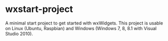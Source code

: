 wxstart-project
===============

A minimal start project to get started with wxWidgets.
This project is usable on Linux (Ubuntu, Raspbian) and Windows (Windows 7, 8, 8.1 with Visual Studio 2010).

